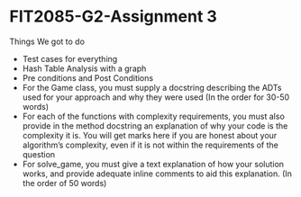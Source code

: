 # FIT2085-G2-Assignment 3

Things We got to do

- Test cases for everything
- Hash Table Analysis with a graph
- Pre conditions and Post Conditions
- For the Game class, you must supply a docstring describing the ADTs used for your
  approach and why they were used (In the order for 30-50 words)
- For each of the functions with complexity requirements, you must also provide in the
  method docstring an explanation of why your code is the complexity it is. You will get
  marks here if you are honest about your algorithm’s complexity, even if it is not within
  the requirements of the question
- For solve_game, you must give a text explanation of how your solution works, and
  provide adequate inline comments to aid this explanation. (In the order of 50 words)
 
